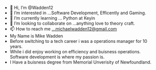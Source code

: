 - 👋 Hi, I’m @Wadden12
- 👀 I’m interested in ...Software Development, Efficently and Gaming.
- 🌱 I’m currently learning ... Python at Keyin
- 💞️ I’m looking to collaborate on ...anything love to theory craft.
- 📫 How to reach me ...michaelwadden12@gmail.com
- My Name is Mike Wadden
- Before switching to a tech career i was a operations manager for 10 years.
- While i did enjoy working on efficiency and buisness operations. Software development is where my passion is. 
- I Have a buisness degree from Memorial Unverisity of Newfoundland.

<!---
Wadden12/Wadden12 is a ✨ special ✨ repository because its `README.md` (this file) appears on your GitHub profile.
You can click the Preview link to take a look at your changes.
--->
